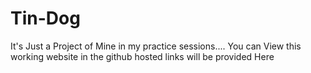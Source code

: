# Tin-Dog
It's Just a Project of Mine in my practice sessions....
You can View this working website in the github hosted links will be provided Here
